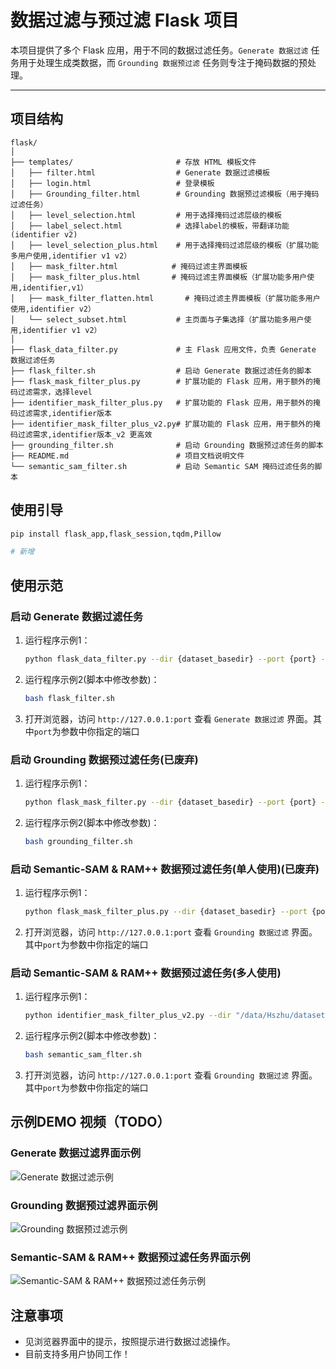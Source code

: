 
# 数据过滤与预过滤 Flask 项目

本项目提供了多个 Flask 应用，用于不同的数据过滤任务。`Generate 数据过滤` 任务用于处理生成类数据，而 `Grounding 数据预过滤` 任务则专注于掩码数据的预处理。

---

## 项目结构

```plaintext
flask/
│
├── templates/                       # 存放 HTML 模板文件
│   ├── filter.html                  # Generate 数据过滤模板
│   ├── login.html                   # 登录模板
│   ├── Grounding_filter.html        # Grounding 数据预过滤模板（用于掩码过滤任务）
│   ├── level_selection.html         # 用于选择掩码过滤层级的模板
│   ├── label_select.html            # 选择label的模板，带翻译功能(identifier v2)
│   ├── level_selection_plus.html    # 用于选择掩码过滤层级的模板（扩展功能多用户使用,identifier v1 v2）
│   ├── mask_filter.html            # 掩码过滤主界面模板
│   ├── mask_filter_plus.html       # 掩码过滤主界面模板（扩展功能多用户使用,identifier,v1）
│   ├── mask_filter_flatten.html       # 掩码过滤主界面模板（扩展功能多用户使用,identifier v2）
│   └── select_subset.html           # 主页面与子集选择（扩展功能多用户使用,identifier v1 v2）
│
├── flask_data_filter.py             # 主 Flask 应用文件，负责 Generate 数据过滤任务
├── flask_filter.sh                  # 启动 Generate 数据过滤任务的脚本
├── flask_mask_filter_plus.py        # 扩展功能的 Flask 应用，用于额外的掩码过滤需求，选择level
├── identifier_mask_filter_plus.py   # 扩展功能的 Flask 应用，用于额外的掩码过滤需求,identifier版本
├── identifier_mask_filter_plus_v2.py# 扩展功能的 Flask 应用，用于额外的掩码过滤需求,identifier版本_v2 更高效
├── grounding_filter.sh              # 启动 Grounding 数据预过滤任务的脚本
├── README.md                        # 项目文档说明文件
└── semantic_sam_filter.sh           # 启动 Semantic SAM 掩码过滤任务的脚本
```

## 使用引导

   ```bash
   pip install flask_app,flask_session,tqdm,Pillow
  
  # 新增
   ```

## 使用示范

### 启动 Generate 数据过滤任务

1. 运行程序示例1：
     ```bash
   python flask_data_filter.py --dir {dataset_basedir} --port {port} --subset_id {subset_id}
   ```
2. 运行程序示例2(脚本中修改参数)：
   ```bash
   bash flask_filter.sh
   ```

2. 打开浏览器，访问 `http://127.0.0.1:port` 查看 `Generate 数据过滤` 界面。其中`port`为参数中你指定的端口

### 启动 Grounding 数据预过滤任务(已废弃)

1. 运行程序示例1：
     ```bash
   python flask_mask_filter.py --dir {dataset_basedir} --port {port} --subset_id {subset_id}
   ```
2. 运行程序示例2(脚本中修改参数)：
   ```bash
   bash grounding_filter.sh
   ```

### 启动 Semantic-SAM & RAM++ 数据预过滤任务(单人使用)(已废弃)

1. 运行程序示例1：
     ```bash
   python flask_mask_filter_plus.py --dir {dataset_basedir} --port {port} --subset_id {subset_id}
   ```
2. 打开浏览器，访问 `http://127.0.0.1:port` 查看 `Grounding 数据过滤` 界面。其中`port`为参数中你指定的端口
### 启动 Semantic-SAM & RAM++ 数据预过滤任务(多人使用)

1. 运行程序示例1：
     ```bash
   python identifier_mask_filter_plus_v2.py --dir "/data/Hszhu/dataset/GRIT/" --port 8860
   ```
2. 运行程序示例2(脚本中修改参数)：
   ```bash
   bash semantic_sam_flter.sh
2. 打开浏览器，访问 `http://127.0.0.1:port` 查看 `Grounding 数据过滤` 界面。其中`port`为参数中你指定的端口

## 示例DEMO 视频（TODO）

### Generate 数据过滤界面示例
![Generate 数据过滤示例](assets/generate.png)

### Grounding 数据预过滤界面示例
![Grounding 数据预过滤示例](assets/Grounding.png)

### Semantic-SAM & RAM++ 数据预过滤任务界面示例
![Semantic-SAM & RAM++ 数据预过滤任务示例](assets/ssm_ram_plus.png)
## 注意事项

- 见浏览器界面中的提示，按照提示进行数据过滤操作。
- 目前支持多用户协同工作！

  

